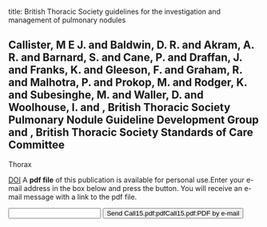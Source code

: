 title: British Thoracic Society guidelines for the investigation and management of pulmonary nodules

## Callister, M E J. and Baldwin, D. R. and Akram, A. R. and Barnard, S. and Cane, P. and Draffan, J. and Franks, K. and Gleeson, F. and Graham, R. and Malhotra, P. and Prokop, M. and Rodger, K. and Subesinghe, M. and Waller, D. and Woolhouse, I. and , British Thoracic Society Pulmonary Nodule Guideline Development Group and , British Thoracic Society Standards of Care Committee
Thorax

<a href="https://doi.org/10.1136/thoraxjnl-2015-207168">DOI</a>
A <b>pdf file</b> of this publication is available for personal use.Enter your e-mail address in the box below and press the button. You will receive an e-mail message with a link to the pdf file.
<form action="sender.php">  <input type="text" name="email">  <input type="submit" value="Send Call15.pdf:pdfCall15.pdf:PDF by e-mail"></form>